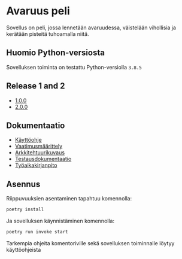 # Avaruus peli

Sovellus on peli, jossa lennetään avaruudessa, väistelään vihollisia ja kerätään pisteitä tuhoamalla niitä.

## Huomio Python-versiosta

Sovelluksen toiminta on testattu Python-versiolla `3.8.5`

## Release 1 and 2

- [1.0.0](https://github.com/ReimKuos/ot-harjoitustyo/releases/tag/viikko5)
- [2.0.0](https://github.com/ReimKuos/ot-harjoitustyo/releases/tag/2)

## Dokumentaatio

- [Käyttöohje](./dokumentaatio/kayttoohje.md)
- [Vaatimusmäärittely](./dokumentaatio/vaatimusmaarittely.md)
- [Arkkitehtuurikuvaus](./dokumentaatio/arkkitehtuuri.md)
- [Testausdokumentaatio](./dokumentaatio/testaus.md)
- [Työaikakirjanpito](./dokumentaatio/tuntikirjanpito.md)

## Asennus

Riippuvuuksien asentaminen tapahtuu komennolla:

```bash
poetry install
```

Ja sovelluksen käynnistäminen komennolla:

```bash
poetry run invoke start
```
Tarkempia ohjeita komentoriville sekä sovelluksen toiminnalle löytyy käyttöohjeista 




